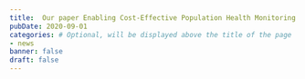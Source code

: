 ```yaml
---
title:  Our paper Enabling Cost-Effective Population Health Monitoring By Exploiting Spatiotemporal Correlation
pubDate: 2020-09-01
categories: # Optional, will be displayed above the title of the page
- news
banner: false
draft: false
---
```

